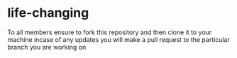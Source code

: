 # life-changing

To all members ensure to fork this repository and then clone it to your machine incase of any updates you will make a pull request to the particular branch you are working on 
